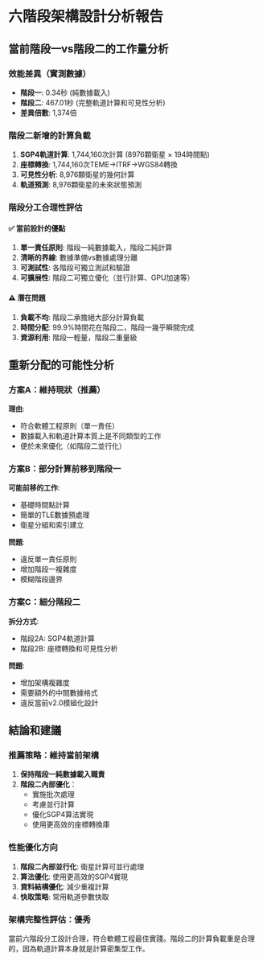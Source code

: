 # 六階段架構設計分析報告

## 當前階段一vs階段二的工作量分析

### 效能差異（實測數據）
- **階段一**: 0.34秒 (純數據載入)
- **階段二**: 467.01秒 (完整軌道計算和可見性分析)
- **差異倍數**: 1,374倍

### 階段二新增的計算負載
1. **SGP4軌道計算**: 1,744,160次計算 (8976顆衛星 × 194時間點)
2. **座標轉換**: 1,744,160次TEME→ITRF→WGS84轉換
3. **可見性分析**: 8,976顆衛星的幾何計算
4. **軌道預測**: 8,976顆衛星的未來狀態預測

### 階段分工合理性評估

#### ✅ 當前設計的優點
1. **單一責任原則**: 階段一純數據載入，階段二純計算
2. **清晰的界線**: 數據準備vs數據處理分離
3. **可測試性**: 各階段可獨立測試和驗證
4. **可擴展性**: 階段二可獨立優化（並行計算、GPU加速等）

#### ⚠️ 潛在問題
1. **負載不均**: 階段二承擔絕大部分計算負載
2. **時間分配**: 99.9%時間花在階段二，階段一幾乎瞬間完成
3. **資源利用**: 階段一輕量，階段二重量級

## 重新分配的可能性分析

### 方案A：維持現狀（推薦）
**理由**:
- 符合軟體工程原則（單一責任）
- 數據載入和軌道計算本質上是不同類型的工作
- 便於未來優化（如階段二並行化）

### 方案B：部分計算前移到階段一
**可能前移的工作**:
- 基礎時間點計算
- 簡單的TLE數據預處理
- 衛星分組和索引建立

**問題**:
- 違反單一責任原則
- 增加階段一複雜度
- 模糊階段邊界

### 方案C：細分階段二
**拆分方式**:
- 階段2A: SGP4軌道計算
- 階段2B: 座標轉換和可見性分析

**問題**:
- 增加架構複雜度
- 需要額外的中間數據格式
- 違反當前v2.0模組化設計

## 結論和建議

### 推薦策略：維持當前架構
1. **保持階段一純數據載入職責**
2. **階段二內部優化**：
   - 實施批次處理
   - 考慮並行計算
   - 優化SGP4算法實現
   - 使用更高效的座標轉換庫

### 性能優化方向
1. **階段二內部並行化**: 衛星計算可並行處理
2. **算法優化**: 使用更高效的SGP4實現
3. **資料結構優化**: 減少重複計算
4. **快取策略**: 常用軌道參數快取

### 架構完整性評估：優秀
當前六階段分工設計合理，符合軟體工程最佳實踐。階段二的計算負載重是合理的，因為軌道計算本身就是計算密集型工作。